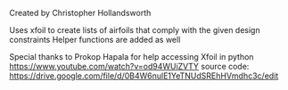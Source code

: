 Created by Christopher Hollandsworth

Uses xfoil to create lists of airfoils that comply with the given design constraints
Helper functions are added as well



Special thanks to Prokop Hapala for help accessing Xfoil in python
https://www.youtube.com/watch?v=od94WUiZVTY
source code:
https://drive.google.com/file/d/0B4W6nulE1YeTNUdSREhHVmdhc3c/edit